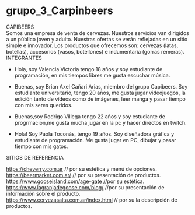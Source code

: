 # grupo_3_Carpinbeers
CAPIBEERS  
Somos una empresa de venta de cervezas. Nuestros servicios van dirigidos a un público joven y adulto. Nuestras ofertas se verán reflejadas en un sitio simple e innovador. Los productos que ofrecemos son: cervezas (latas, botellas), accesorios (vasos, botellones) e indumentaria (gorras remeras).    
INTEGRANTES  
* Hola, soy Valencia Victoria tengo 18 años y soy estudiante de programación, en mis tiempos libres me gusta escuchar música.

* Buenas, soy Brian Axel Cañari Arias, miembro del grupo Capibeers. Soy estudiante universitario, tengo 20 años, me gusta jugar videojuegos, la edición tanto de vídeos como de imágenes, leer manga y pasar tiempo con mis seres queridos.

* Buenas,soy Rodrigo Villega tengo 22 años y soy estudiante de progrmacion,me gusta mucha jugar en la pc y hacer directos en twitch.

* Hola! Soy Paola Toconás, tengo 19 años. Soy diseñadora gráfica y estudiante de programación. Me gusta jugar en PC, dibujar y pasar tiempo con mis gatos.

  
SITIOS DE REFERENCIA   
  
https://cheverry.com.ar   // por su estética y menú de opciones.  
https://beermarket.com.ar/  // por su presentación de productos.  
https://www.gooseisland.com/age-gate //por su estética.  
https://www.lagranjadegoose.com/blog/  //por su presentación de información sobre el producto.  
 https://www.cervezasalta.com.ar/index.html // por su la descripción de productos.  
